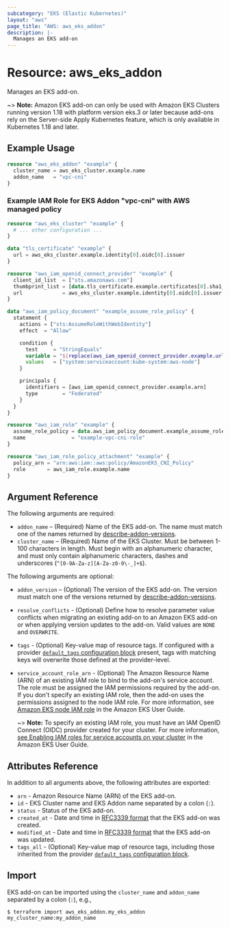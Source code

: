 ```yaml
---
subcategory: "EKS (Elastic Kubernetes)"
layout: "aws"
page_title: "AWS: aws_eks_addon"
description: |-
  Manages an EKS add-on
---
```


# Resource: aws_eks_addon

Manages an EKS add-on.

~> **Note:** Amazon EKS add-on can only be used with Amazon EKS Clusters
running version 1.18 with platform version eks.3 or later
because add-ons rely on the Server-side Apply Kubernetes feature,
which is only available in Kubernetes 1.18 and later.

## Example Usage

```terraform
resource "aws_eks_addon" "example" {
  cluster_name = aws_eks_cluster.example.name
  addon_name   = "vpc-cni"
}
```

### Example IAM Role for EKS Addon "vpc-cni" with AWS managed policy

```terraform
resource "aws_eks_cluster" "example" {
  # ... other configuration ...
}

data "tls_certificate" "example" {
  url = aws_eks_cluster.example.identity[0].oidc[0].issuer
}

resource "aws_iam_openid_connect_provider" "example" {
  client_id_list  = ["sts.amazonaws.com"]
  thumbprint_list = [data.tls_certificate.example.certificates[0].sha1_fingerprint]
  url             = aws_eks_cluster.example.identity[0].oidc[0].issuer
}

data "aws_iam_policy_document" "example_assume_role_policy" {
  statement {
    actions = ["sts:AssumeRoleWithWebIdentity"]
    effect  = "Allow"

    condition {
      test     = "StringEquals"
      variable = "${replace(aws_iam_openid_connect_provider.example.url, "https://", "")}:sub"
      values   = ["system:serviceaccount:kube-system:aws-node"]
    }

    principals {
      identifiers = [aws_iam_openid_connect_provider.example.arn]
      type        = "Federated"
    }
  }
}

resource "aws_iam_role" "example" {
  assume_role_policy = data.aws_iam_policy_document.example_assume_role_policy.json
  name               = "example-vpc-cni-role"
}

resource "aws_iam_role_policy_attachment" "example" {
  policy_arn = "arn:aws:iam::aws:policy/AmazonEKS_CNI_Policy"
  role       = aws_iam_role.example.name
}
```

## Argument Reference

The following arguments are required:

* `addon_name` – (Required) Name of the EKS add-on. The name must match one of
  the names returned by [describe-addon-versions](https://docs.aws.amazon.com/cli/latest/reference/eks/describe-addon-versions.html).
* `cluster_name` – (Required) Name of the EKS Cluster. Must be between 1-100 characters in length. Must begin with an alphanumeric character, and must only contain alphanumeric characters, dashes and underscores (`^[0-9A-Za-z][A-Za-z0-9\-_]+$`).

The following arguments are optional:

* `addon_version` – (Optional) The version of the EKS add-on. The version must
  match one of the versions returned by [describe-addon-versions](https://docs.aws.amazon.com/cli/latest/reference/eks/describe-addon-versions.html).
* `resolve_conflicts` - (Optional) Define how to resolve parameter value conflicts
  when migrating an existing add-on to an Amazon EKS add-on or when applying
  version updates to the add-on. Valid values are `NONE` and `OVERWRITE`.
* `tags` - (Optional) Key-value map of resource tags. If configured with a provider [`default_tags` configuration block](/docs/providers/aws/index.html#default_tags-configuration-block) present, tags with matching keys will overwrite those defined at the provider-level.
* `service_account_role_arn` - (Optional) The Amazon Resource Name (ARN) of an
  existing IAM role to bind to the add-on's service account. The role must be
  assigned the IAM permissions required by the add-on. If you don't specify
  an existing IAM role, then the add-on uses the permissions assigned to the node
  IAM role. For more information, see [Amazon EKS node IAM role](https://docs.aws.amazon.com/eks/latest/userguide/create-node-role.html)
  in the Amazon EKS User Guide.
  
  ~> **Note:** To specify an existing IAM role, you must have an IAM OpenID Connect (OIDC)
  provider created for your cluster. For more information, [see Enabling IAM roles
  for service accounts on your cluster](https://docs.aws.amazon.com/eks/latest/userguide/enable-iam-roles-for-service-accounts.html)
  in the Amazon EKS User Guide.

## Attributes Reference

In addition to all arguments above, the following attributes are exported:

* `arn` - Amazon Resource Name (ARN) of the EKS add-on.
* `id` - EKS Cluster name and EKS Addon name separated by a colon (`:`).
* `status` - Status of the EKS add-on.
* `created_at` - Date and time in [RFC3339 format](https://tools.ietf.org/html/rfc3339#section-5.8) that the EKS add-on was created.
* `modified_at` - Date and time in [RFC3339 format](https://tools.ietf.org/html/rfc3339#section-5.8) that the EKS add-on was updated.
* `tags_all` - (Optional) Key-value map of resource tags, including those inherited from the provider [`default_tags` configuration block](/docs/providers/aws/index.html#default_tags-configuration-block).

## Import

EKS add-on can be imported using the `cluster_name` and `addon_name` separated by a colon (`:`), e.g.,

```
$ terraform import aws_eks_addon.my_eks_addon my_cluster_name:my_addon_name
```
